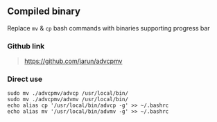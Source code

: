 ## Compiled binary

Replace `mv` & `cp` bash commands with binaries supporting progress bar

### Github link

>https://github.com/jarun/advcpmv


### Direct use
```
sudo mv ./advcpmv/advcp /usr/local/bin/
sudo mv ./advcpmv/advmv /usr/local/bin/
echo alias cp '/usr/local/bin/advcp -g' >> ~/.bashrc
echo alias mv '/usr/local/bin/advmv -g' >> ~/.bashrc
```
